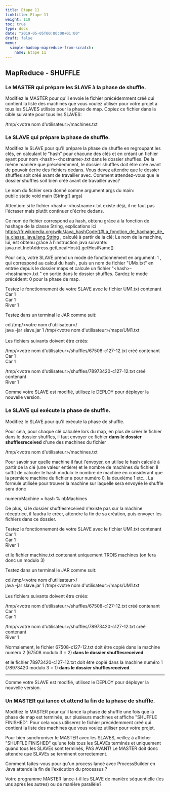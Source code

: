 ```yaml
---
title: Etape 11
linktitle: Etape 11
weight: 110
toc: true
type: docs
date: "2019-05-05T00:00:00+01:00"
draft: false
menu:
  simple-hadoop-mapreduce-from-scratch:
    name: Etape 11
---
```


## MapReduce - SHUFFLE

### Le MASTER qui prépare les SLAVE à la phase de shuffle.

Modifiez le MASTER pour qu'il envoie le fichier précédemment créé qui contient la liste des machines que vous voulez utiliser pour votre projet à tous les SLAVES utilisés pour la phase de map. Copiez ce fichier dans la cible suivante pour tous les SLAVES:

/tmp/\<votre nom d'utilisateur\>/machines.txt

### Le SLAVE qui prépare la phase de shuffle.

Modifiez le SLAVE pour qu'il prépare la phase de shuffle en regroupant les clés, en calculant le "hash" pour chacune des clés et en créant un fichier ayant pour nom \<hash\>-\<hostname\>.txt dans le dossier shuffles. De la même manière que précédemment, le dossier shuffles doit être créé avant de pouvoir écrire des fichiers dedans. Vous devez attendre que le dossier shuffles soit créé avant de travailler avec. Comment attendez-vous que le dossier shuffles soit bien créé avant de travailler avec?

Le nom du fichier sera donné comme argument args du main:\
public static void main (String\[\] args)

Attention: si le fichier \<hash\>-\<hostname\>.txt existe déjà, il ne faut pas l'écraser mais plutôt continuer d'écrire dedans.

Ce nom de fichier correspond au hash, obtenu grâce à la fonction de hashage de la classe String, explications ici <https://fr.wikipedia.org/wiki/Java_hashCode()#La_fonction_de_hachage_de_la_classe_java.lang.String> , calculé à partir de la clé; Le nom de la machine, lui, est obtenu grâce à l'instruction java suivante: java.net.InetAddress.getLocalHost().getHostName()

Pour cela, votre SLAVE prend un mode de fonctionnement en argument: 1 , qui correspond au calcul du hash , puis un nom de fichier "UMx.txt" en entrée depuis le dossier maps et calcule un fichier "\<hash\>-\<hostname\>.txt " en sortie dans le dossier shuffles. Gardez le mode précédent: 0 pour la phase de map.

Testez le fonctionnement de votre SLAVE avec le fichier UM1.txt contenant\
Car 1\
Car 1\
River 1

Testez dans un terminal le JAR comme suit:

cd /tmp/\<votre nom d'utilisateur\>/\
java -jar slave.jar 1 /tmp/\<votre nom d'utilisateur\>/maps/UM1.txt\
\
Les fichiers suivants doivent être créés:

/tmp/\<votre nom d'utilisateur\>/shuffles/67508-c127-12.txt créé contenant\
Car 1\
Car 1

/tmp/\<votre nom d'utilisateur\>/shuffles/78973420-c127-12.txt créé contenant\
River 1

Comme votre SLAVE est modifié, utilisez le DEPLOY pour déployer la nouvelle version.

### Le SLAVE qui exécute la phase de shuffle.

Modifiez le SLAVE pour qu'il exécute la phase de shuffle.

Pour cela, pour chaque clé calculée lors du map, en plus de créer le fichier dans le dossier shuffles, il faut envoyer ce fichier **dans le dossier shufflesreceived** d'une des machines du fichier

/tmp/\<votre nom d'utilisateur\>/machines.txt

Pour savoir sur quelle machine il faut l'envoyer, on utilise le hash calculé à partir de la clé (une valeur entière) et le nombre de machines du fichier. Il suffit de calculer le hash modulo le nombre de machine en considérant que la première machine du fichier a pour numéro 0, la deuxième 1 etc\... La formule utilisée pour trouver la machine sur laquelle sera envoyée le shuffle sera donc

numeroMachine = hash % nbMachines

De plus, si le dossier shufflesreceived n'existe pas sur la machine réceptrice, il faudra le créer, attendre la fin de sa création, puis envoyer les fichiers dans ce dossier.

Testez le fonctionnement de votre SLAVE avec le fichier UM1.txt contenant\
Car 1\
Car 1\
River 1

et le fichier machine.txt contenant uniquement TROIS machines (on fera donc un modulo 3)

Testez dans un terminal le JAR comme suit:

cd /tmp/\<votre nom d'utilisateur\>/\
java -jar slave.jar 1 /tmp/\<votre nom d'utilisateur\>/maps/UM1.txt\
\
Les fichiers suivants doivent être créés:

/tmp/\<votre nom d'utilisateur\>/shuffles/67508-c127-12.txt créé contenant\
Car 1\
Car 1

/tmp/\<votre nom d'utilisateur\>/shuffles/78973420-c127-12.txt créé contenant\
River 1

Normalement, le fichier 67508-c127-12.txt doit être copié dans la machine numéro 2 (67508 modulo 3 = 2) **dans le dossier shufflesreceived**

et le fichier 78973420-c127-12.txt doit être copié dans la machine numéro 1 (78973420 modulo 3 = 1) **dans le dossier shufflesreceived**

****

Comme votre SLAVE est modifié, utilisez le DEPLOY pour déployer la nouvelle version.

### Un MASTER qui lance et attend la fin de la phase de shuffle.

Modifiez le MASTER pour qu'il lance la phase de shuffle une fois que la phase de map est terminée, sur plusieurs machines et affiche "SHUFFLE FINISHED". Pour cela vous utiliserez le fichier précédemment créé qui contient la liste des machines que vous voulez utiliser pour votre projet.

Pour bien synchroniser le MASTER avec les SLAVES, veillez à afficher "SHUFFLE FINISHED" qu'une fois tous les SLAVEs terminés et uniquement quand tous les SLAVEs sont terminés, PAS AVANT! Le MASTER doit donc attendre que SLAVEs se terminent correctement.

Comment faites-vous pour qu'un process lancé avec ProcessBuilder en Java attende la fin de l'exécution du processus ?

Votre programme MASTER lance-t-il les SLAVE de manière séquentielle (les uns après les autres) ou de manière parallèle?